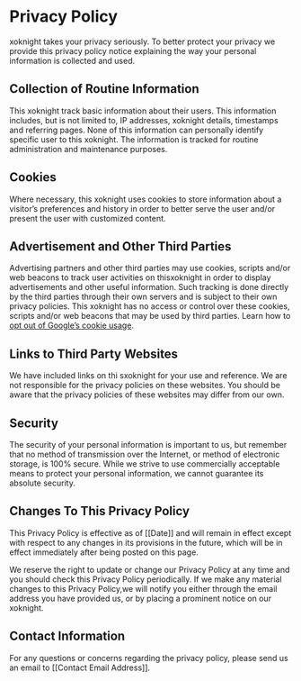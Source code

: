 # Privacy Policy

xoknight takes your privacy seriously. To better protect your privacy we provide this privacy policy notice explaining the way your personal information is collected and used.


## Collection of Routine Information

This xoknight track basic information about their users. This information includes, but is not limited to, IP addresses, xoknight details, timestamps and referring pages. None of this information can personally identify specific user to this xoknight. The information is tracked for routine administration and maintenance purposes.


## Cookies

Where necessary, this xoknight uses cookies to store information about a visitor’s preferences and history in order to better serve the user and/or present the user with customized content.


## Advertisement and Other Third Parties

Advertising partners and other third parties may use cookies, scripts and/or web beacons to track user activities on thisxoknight in order to display advertisements and other useful information. Such tracking is done directly by the third parties through their own servers and is subject to their own privacy policies. This xoknight has no access or control over these cookies, scripts and/or web beacons that may be used by third parties. Learn how to [opt out of Google’s cookie usage](http://www.google.com/privacy_ads.html).


## Links to Third Party Websites

We have included links on thi sxoknight for your use and reference. We are not responsible for the privacy policies on these websites. You should be aware that the privacy policies of these websites may differ from our own.


## Security

The security of your personal information is important to us, but remember that no method of transmission over the Internet, or method of electronic storage, is 100% secure. While we strive to use commercially acceptable means to protect your personal information, we cannot guarantee its absolute security.


## Changes To This Privacy Policy

This Privacy Policy is effective as of [[Date]] and will remain in effect except with respect to any changes in its provisions in the future, which will be in effect immediately after being posted on this page.

We reserve the right to update or change our  Privacy Policy at any time and you should check this Privacy Policy periodically. If we make any material changes to this Privacy Policy,we will notify you either through the email address you have provided us, or by placing a prominent notice on our xoknight.


## Contact Information

For any questions or concerns regarding the privacy policy, please send us an email to [[Contact Email Address]].
